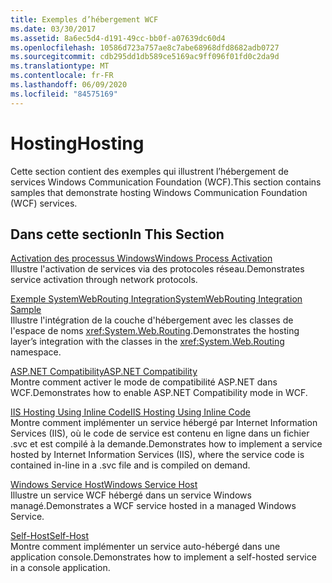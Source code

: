 ```yaml
---
title: Exemples d’hébergement WCF
ms.date: 03/30/2017
ms.assetid: 8a6ec5d4-d191-49cc-bb0f-a07639dc60d4
ms.openlocfilehash: 10586d723a757ae8c7abe68968dfd8682adb0727
ms.sourcegitcommit: cdb295dd1db589ce5169ac9ff096f01fd0c2da9d
ms.translationtype: MT
ms.contentlocale: fr-FR
ms.lasthandoff: 06/09/2020
ms.locfileid: "84575169"
---
```

# <a name="hosting"></a><span data-ttu-id="e884e-102">Hosting</span><span class="sxs-lookup"><span data-stu-id="e884e-102">Hosting</span></span>
<span data-ttu-id="e884e-103">Cette section contient des exemples qui illustrent l’hébergement de services Windows Communication Foundation (WCF).</span><span class="sxs-lookup"><span data-stu-id="e884e-103">This section contains samples that demonstrate hosting Windows Communication Foundation (WCF) services.</span></span>  
  
## <a name="in-this-section"></a><span data-ttu-id="e884e-104">Dans cette section</span><span class="sxs-lookup"><span data-stu-id="e884e-104">In This Section</span></span>  
 [<span data-ttu-id="e884e-105">Activation des processus Windows</span><span class="sxs-lookup"><span data-stu-id="e884e-105">Windows Process Activation</span></span>](windows-process-activation.md)  
 <span data-ttu-id="e884e-106">Illustre l'activation de services via des protocoles réseau.</span><span class="sxs-lookup"><span data-stu-id="e884e-106">Demonstrates service activation through network protocols.</span></span>  
  
 [<span data-ttu-id="e884e-107">Exemple SystemWebRouting Integration</span><span class="sxs-lookup"><span data-stu-id="e884e-107">SystemWebRouting Integration Sample</span></span>](systemwebrouting-integration-sample.md)  
 <span data-ttu-id="e884e-108">Illustre l'intégration de la couche d'hébergement avec les classes de l'espace de noms <xref:System.Web.Routing>.</span><span class="sxs-lookup"><span data-stu-id="e884e-108">Demonstrates the hosting layer’s integration with the classes in the <xref:System.Web.Routing> namespace.</span></span>  
  
 [<span data-ttu-id="e884e-109">ASP.NET Compatibility</span><span class="sxs-lookup"><span data-stu-id="e884e-109">ASP.NET Compatibility</span></span>](aspnet-compatibility.md)  
 <span data-ttu-id="e884e-110">Montre comment activer le mode de compatibilité ASP.NET dans WCF.</span><span class="sxs-lookup"><span data-stu-id="e884e-110">Demonstrates how to enable ASP.NET Compatibility mode in WCF.</span></span>  
  
 [<span data-ttu-id="e884e-111">IIS Hosting Using Inline Code</span><span class="sxs-lookup"><span data-stu-id="e884e-111">IIS Hosting Using Inline Code</span></span>](iis-hosting-using-inline-code.md)  
 <span data-ttu-id="e884e-112">Montre comment implémenter un service hébergé par Internet Information Services (IIS), où le code de service est contenu en ligne dans un fichier .svc et est compilé à la demande.</span><span class="sxs-lookup"><span data-stu-id="e884e-112">Demonstrates how to implement a service hosted by Internet Information Services (IIS), where the service code is contained in-line in a .svc file and is compiled on demand.</span></span>  
  
 [<span data-ttu-id="e884e-113">Windows Service Host</span><span class="sxs-lookup"><span data-stu-id="e884e-113">Windows Service Host</span></span>](windows-service-host.md)  
 <span data-ttu-id="e884e-114">Illustre un service WCF hébergé dans un service Windows managé.</span><span class="sxs-lookup"><span data-stu-id="e884e-114">Demonstrates a WCF service hosted in a managed Windows Service.</span></span>  
  
 [<span data-ttu-id="e884e-115">Self-Host</span><span class="sxs-lookup"><span data-stu-id="e884e-115">Self-Host</span></span>](self-host.md)  
 <span data-ttu-id="e884e-116">Montre comment implémenter un service auto-hébergé dans une application console.</span><span class="sxs-lookup"><span data-stu-id="e884e-116">Demonstrates how to implement a self-hosted service in a console application.</span></span>
